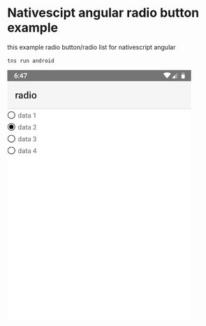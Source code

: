 # Nativescipt angular radio button example

this example radio button/radio list for nativescript angular

```
tns run android
```

![image](src/images/Screenshot_20190107_213450.png)
